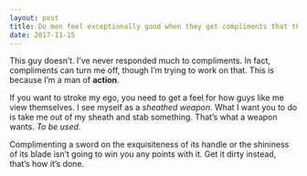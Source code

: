 ```yaml
---
layout: post
title: Do men feel exceptionally good when they get compliments that they are handsome&#47;hot&#47;attractive?
date: 2017-11-15
---
```


<p>This guy doesn’t. I’ve never responded much to compliments. In fact, compliments can turn me off, though I’m trying to work on that. This is because I’m a man of <b>action</b>.</p><p>If you want to stroke my ego, you need to get a feel for how guys like me view themselves. I see myself as a <i>sheathed weapon</i>. What I want you to do is take me out of my sheath and stab something. That’s what a weapon wants. <i>To be used</i>.</p><p>Complimenting a sword on the exquisiteness of its handle or the shininess of its blade isn’t going to win you any points with it. Get it dirty instead, that’s how it’s done.</p>

